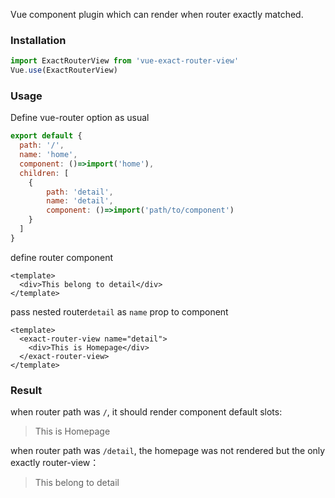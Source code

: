 Vue component plugin which can render when router exactly matched.

### Installation

```javascript
import ExactRouterView from 'vue-exact-router-view'
Vue.use(ExactRouterView)
```

### Usage 

Define vue-router option as usual
```javascript
export default {
  path: '/',
  name: 'home',
  component: ()=>import('home'),
  children: [
  	{
  		path: 'detail',
  		name: 'detail',
  		component: ()=>import('path/to/component')
  	}
  ]
}
```
define router component
```vue
<template>
  <div>This belong to detail</div>
</template>
```
pass nested router`detail` as `name` prop to component
```vue
<template>
  <exact-router-view name="detail">
    <div>This is Homepage</div>
  </exact-router-view>
</template>
```

### Result

when router path was `/`, it should render component default slots:

>This is Homepage

when router path was `/detail`, the homepage was not rendered but the only exactly router-view： 

>This belong to detail
